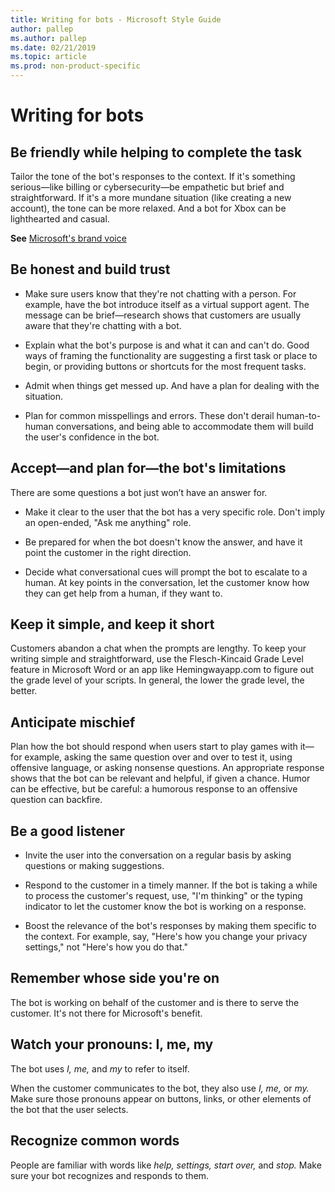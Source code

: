 ```yaml
---
title: Writing for bots - Microsoft Style Guide
author: pallep
ms.author: pallep
ms.date: 02/21/2019
ms.topic: article
ms.prod: non-product-specific
---
```


# Writing for bots

<h2>Be friendly while helping to complete the task</h2> 

Tailor the tone of the bot's responses to the context. If it's something serious—like billing or 
cybersecurity—be empathetic but brief and straightforward. If it's a more mundane situation (like creating a new account), 
the tone can be more relaxed. And a bot for Xbox can be lighthearted and casual. 

**See** [Microsoft's brand voice](~/brand-voice-above-all-simple-human.md)  

<h2>Be honest and build trust</h2> 

- Make sure users know that they're not chatting with a person. For example, have the bot introduce itself as a 
virtual support agent. The message can be brief—research shows that customers are usually aware that they're chatting with a bot. 

- Explain what the bot's purpose is and what it can and can't do. Good ways of framing the functionality are suggesting
a first task or place to begin, or providing buttons or shortcuts for the most frequent tasks. 

- Admit when things get messed up. And have a plan for dealing with the situation. 

- Plan for common misspellings and errors. These don't derail human-to-human conversations, and being able to 
accommodate them will build the user's confidence in the bot. 

<h2>Accept—and plan for—the bot's limitations</h2> 

There are some questions a bot just won’t have an answer for.  

- Make it clear to the user that the bot has a very specific role. Don't imply an open-ended, "Ask me anything" role. 

- Be prepared for when the bot doesn't know the answer, and have it point the customer in the right direction. 

- Decide what conversational cues will prompt the bot to escalate to a human. At key points in the conversation, 
let the customer know how they can get help from a human, if they want to. 

<h2>Keep it simple, and keep it short</h2> 

Customers abandon a chat when the prompts are lengthy. To keep your writing simple and straightforward, use the 
Flesch-Kincaid Grade Level feature in Microsoft Word or an app like Hemingwayapp.com to figure out the grade level 
of your scripts. In general, the lower the grade level, the better. 

<h2>Anticipate mischief</h2> 

Plan how the bot should respond when users start to play games with it—for example, asking the same question 
over and over to test it, using offensive language, or asking nonsense questions. An appropriate response shows 
that the bot can be relevant and helpful, if given a chance. Humor can be effective, but be careful: a humorous 
response to an offensive question can backfire.  

<h2>Be a good listener</h2> 

- Invite the user into the conversation on a regular basis by asking questions or making suggestions.  

- Respond to the customer in a timely manner. If the bot is taking a while to process the customer's request, 
use, "I'm thinking" or the typing indicator to let the customer know the bot is working on a response.  

- Boost the relevance of the bot's responses by making them specific to the context. For example, say, 
"Here's how you change your privacy settings," not "Here's how you do that." 

<h2>Remember whose side you're on</h2> 

The bot is working on behalf of the customer and is there to serve the customer. It's not there for Microsoft's benefit. 

<h2>Watch your pronouns: I, me, my</h2> 

The bot uses *I, me,* and *my* to refer to itself. 

When the customer communicates to the bot, they also use *I, me,* or *my.* Make sure those pronouns appear on 
buttons, links, or other elements of the bot that the user selects.  

<h2>Recognize common words</h2> 

People are familiar with words like *help, settings, start over,* and *stop.* Make sure your bot recognizes and responds to them. 
